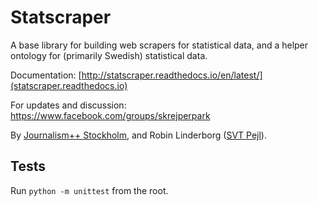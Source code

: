 # Statscraper
A base library for building web scrapers for statistical data, and a helper ontology for (primarily Swedish) statistical data.

Documentation: [http://statscraper.readthedocs.io/en/latest/](statscraper.readthedocs.io)

For updates and discussion: https://www.facebook.com/groups/skrejperpark

By [Journalism++ Stockholm](http://jplusplus.se), and Robin Linderborg ([SVT Pejl](http://svt.se/nyheter)).

## Tests
Run `python -m unittest` from the root.